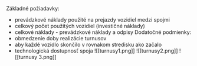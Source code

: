 Základné požiadavky:
- prevádzkové náklady použité na prejazdy vozidiel medzi spojmi
- celkový počet použitých vozidiel (investičné náklady)
- celkové náklady - prevádzkové náklady a odpisy
Dodatočné podmienky:
- obmedzenie doby realizácie turnusov
- aby každé vozidlo skončilo v rovnakom stredisku ako začalo
- technologická dostupnosť spoja
![[turnusy1.png]]
![[turnusy2.png]]
![[turnusy 3.png]]